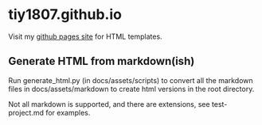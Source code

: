 # tiy1807.github.io

Visit my [github pages site](https://tiy1807.github.io/index) for HTML templates.

## Generate HTML from markdown(ish)

Run generate_html.py (in docs/assets/scripts) to convert all the markdown files in docs/assets/markdown to create html versions in the root directory.

Not all markdown is supported, and there are extensions, see test-project.md for examples.
